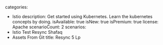 categories:
  - Istio
description: Get started using Kubernetes. Learn the kubernetes concepts by doing.
isAvailable: true
isNew: true
isPremium: true
license: Apache
scenarioCount: 2
scenarios:
  - Istio Test Resync Shafaq
  - Assets From Git
title: Resync 5 Lp
